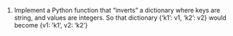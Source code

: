 1. Implement a Python function that “inverts” a dictionary where keys are string, and values are integers.
So that dictionary {‘k1’: v1, ‘k2’: v2} would become {v1: ’k1’, v2: ‘k2’}

